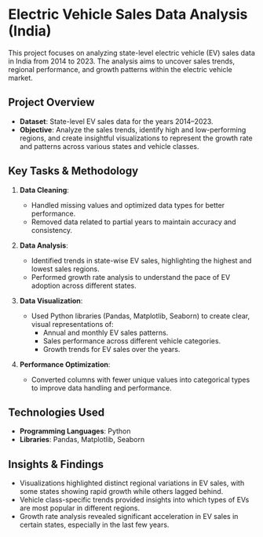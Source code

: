 # Electric Vehicle Sales Data Analysis (India)

This project focuses on analyzing state-level electric vehicle (EV) sales data in India from 2014 to 2023. The analysis aims to uncover sales trends, regional performance, and growth patterns within the electric vehicle market.

## Project Overview
- **Dataset**: State-level EV sales data for the years 2014–2023.
- **Objective**: Analyze the sales trends, identify high and low-performing regions, and create insightful visualizations to represent the growth rate and patterns across various states and vehicle classes.
  
## Key Tasks & Methodology

1. **Data Cleaning**:
   - Handled missing values and optimized data types for better performance.
   - Removed data related to partial years to maintain accuracy and consistency.

2. **Data Analysis**:
   - Identified trends in state-wise EV sales, highlighting the highest and lowest sales regions.
   - Performed growth rate analysis to understand the pace of EV adoption across different states.

3. **Data Visualization**:
   - Used Python libraries (Pandas, Matplotlib, Seaborn) to create clear, visual representations of:
     - Annual and monthly EV sales patterns.
     - Sales performance across different vehicle categories.
     - Growth trends for EV sales over the years.
   
4. **Performance Optimization**:
   - Converted columns with fewer unique values into categorical types to improve data handling and performance.

## Technologies Used
- **Programming Languages**: Python
- **Libraries**: Pandas, Matplotlib, Seaborn

## Insights & Findings
- Visualizations highlighted distinct regional variations in EV sales, with some states showing rapid growth while others lagged behind.
- Vehicle class-specific trends provided insights into which types of EVs are most popular in different regions.
- Growth rate analysis revealed significant acceleration in EV sales in certain states, especially in the last few years.


